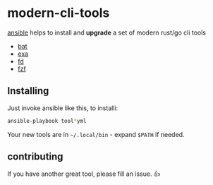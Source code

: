 # modern-cli-tools
[ansible](https://github.com/ansible/ansible) helps to install and **upgrade** a set of modern rust/go cli tools

* [bat](https://github.com/sharkdb/bat)
* [exa](https://github.com/ogham/exa)
* [fd](https://github.com/sharkdb/fd)
* [fzf](https://github.com/junegunn/fzf)

## Installing

Just invoke ansible like this, to installi:

```bash
ansible-playbook tool*yml
```

Your new tools are in `~/.local/bin` - expand `$PATH` if needed.

## contributing

If you have another great tool, please fill an issue. 👍

